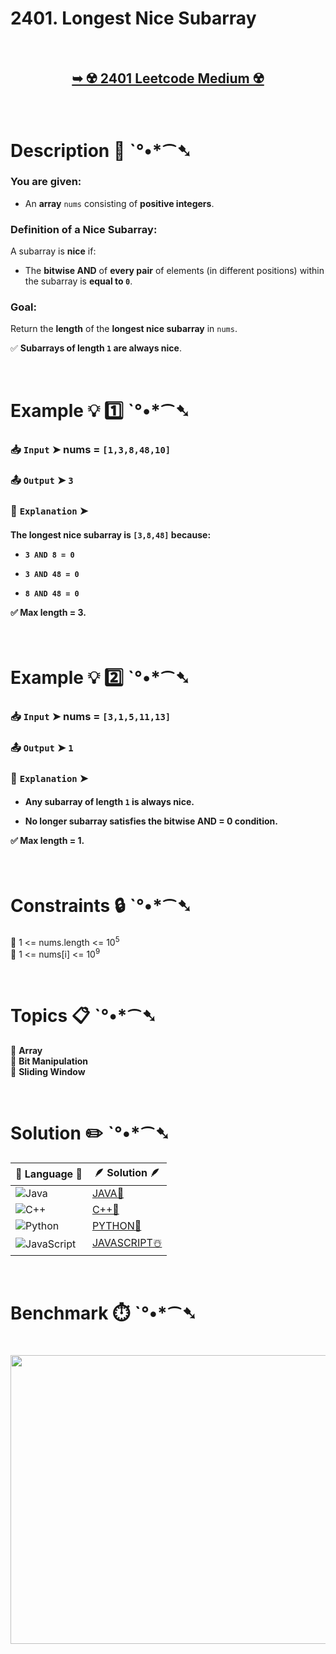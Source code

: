 # 2401. Longest Nice Subarray

</br>

<h2 align="center"> 

<a href="https://leetcode.com/problems/longest-nice-subarray/description/?envType=daily-question&envId=2025-03-18"><strong>➥ ☢️ 2401 Leetcode Medium ☢️ </strong></a>
</h2>

</br>

# Description 📜 ˋ°•*⁀➷  

### You are given:  
- An **array** `nums` consisting of **positive integers**.  

### **Definition of a Nice Subarray**:  
A subarray is **nice** if:  
- The **bitwise AND** of **every pair** of elements (in different positions) within the subarray is **equal to `0`**.  

### **Goal**:  
Return the **length** of the **longest nice subarray** in `nums`.  

✅ **Subarrays of length `1` are always nice**.  

</br>  

# Example 💡 1️⃣ ˋ°•*⁀➷  

  ### 📥 `Input` ➤ nums = `[1,3,8,48,10]`  

  ### 📤 `Output` ➤ `3`  

  ### 🔦 `Explanation` ➤  

<h4>

The **longest nice subarray** is `[3,8,48]` because:  

- `3 AND 8 = 0`  

- `3 AND 48 = 0`  

- `8 AND 48 = 0`  

✅ **Max length = 3**.  

</h4>

</br>  

# Example 💡 2️⃣ ˋ°•*⁀➷  

  ### 📥 `Input` ➤ nums = `[3,1,5,11,13]`  

  ### 📤 `Output` ➤ `1`  

  ### 🔦 `Explanation` ➤  

<h4>

- **Any subarray of length `1` is always nice**.  

- No longer subarray satisfies the **bitwise AND = 0** condition.  

✅ **Max length = 1**.  

</h4>

</br>  

# Constraints 🔒 ˋ°•*⁀➷  

🔹 1 <= nums.length <= 10<sup>5</sup> </br>
🔹 1 <= nums[i] <= 10<sup>9</sup> </br>

</br>  

# Topics 📋 ˋ°•*⁀➷  

🔸 **Array**  </br>
🔸 **Bit Manipulation**  </br>
🔸 **Sliding Window**  </br>

</br>

# Solution ✏️ ˋ°•*⁀➷

| 📒 Language 📒  | 🪶 Solution 🪶 |
| ------------- | ------------- |
|  ![Java](https://img.shields.io/badge/java-%23ED8B00.svg?style=for-the-badge&logo=openjdk&logoColor=white)  | [JAVA🍁]() |
|  ![C++](https://img.shields.io/badge/c++-%2300599C.svg?style=for-the-badge&logo=c%2B%2B&logoColor=white)  | [C++🎲]()  |
|  ![Python](https://img.shields.io/badge/python-3670A0?style=for-the-badge&logo=python&logoColor=ffdd54)    | [PYTHON🍰]() |
| ![JavaScript](https://img.shields.io/badge/javascript-%23323330.svg?style=for-the-badge&logo=javascript&logoColor=%23F7DF1E)   | [JAVASCRIPT☃️]() |

</br>

# Benchmark ⏱️ ˋ°•*⁀➷

<h1  align="center" >

<img src ="" width = "700px" height="462px" />

</h1>
